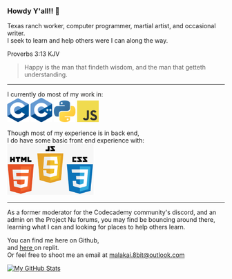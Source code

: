 ### Howdy Y'all!! 👋

Texas ranch worker, computer programmer, martial artist, and occasional writer. 
<br>
I seek to learn and help others were I can along the way.

Proverbs 3:13 KJV
> Happy is the man that findeth wisdom, and the man that getteth understanding.

---
I currently do most of my work in:<br>
<img alt="C" src="./C_logo.svg" width="50" />
<img alt="C++" src="./Cpp_logo.png" width="50" />
<img alt="Python" src="./Python_logo.png" width="50" />
<img alt="Javascript" src="./Js.png" width="50" />

Though most of my experience is in back end,<br>
I do have some basic front end experience with:<br>
<img alt="HTML/CSS/JS" src="./Frontend.png" width="200"/>

---

As a former moderator for the Codecademy community's discord, and an admin on the Project Nu forums, you may find be bouncing around there, learning what I can and looking for places to help others learn.

You can find me here on Github,<br>
and <a href="https://replit.com/@ShaylinTRK" target="_blank"> here </a> on replit.<br>
Or feel free to shoot me an email at malakai.8bit@outlook.com

 [![My GitHub Stats](https://github-readme-stats.vercel.app/api/?username=shaylin-8bit&count_private=true&theme=tokyonight&showicons=true)]()
